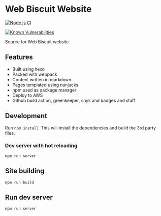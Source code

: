 # Web Biscuit Website

[![Node.js CI](https://github.com/webbiscuit/webbiscuit-website/workflows/Node.js%20CI/badge.svg)](https://github.com/webbiscuit/webbiscuit-website/actions?query=workflow%3A%22Node.js+CI%22)

[![Known Vulnerabilities](https://snyk.io/test/github/webbiscuit/webbiscuit-website/badge.svg)](https://snyk.io/test/github/webbiscuit/webbiscuit-website)

Source for Web Biscuit website.

## Features
- Built using hexo
- Packed with webpack
- Content written in markdown
- Pages templated using nunjucks
- npm used as package manager
- Deploy to AWS
- Github build action, greenkeeper, snyk and badges and stuff

## Development

Run `npm install`. This will install the dependencies and build the 3rd party files.

### Dev server with hot reloading

`npm run server`

## Site building
`npm run build`

## Run dev server

`npm run server`

<!-- ## Bonus Features
The resume that appears on the site can be built into multiple formats using the same .md file:
- HTML
- PDF
- docx

Build all these with `npm run build:cv`

Make sure you have pandoc installed.

You might also need some supporting libraries for pandoc:
- texlive-latex-base
- texlive-fonts-recommended -->

